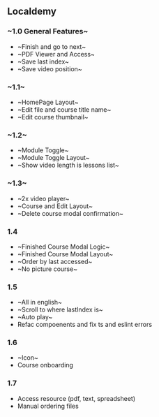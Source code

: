 ## Localdemy

### ~1.0 General Features~

- ~Finish and go to next~
- ~PDF Viewer and Access~
- ~Save last index~
- ~Save video position~

### ~1.1~

- ~HomePage Layout~
- ~Edit file and course title name~
- ~Edit course thumbnail~

### ~1.2~

- ~Module Toggle~
- ~Module Toggle Layout~
- ~Show video length is lessons list~

### ~1.3~

- ~2x video player~
- ~Course and Edit Layout~
- ~Delete course modal confirmation~

### 1.4

- ~Finished Course Modal Logic~
- ~Finished Course Modal Layout~
- ~Order by last accessed~
- ~No picture course~

### 1.5

- ~All in english~
- ~Scroll to where lastIndex is~
- ~Auto play~
- Refac compoenents and fix ts and eslint errors

### 1.6

- ~Icon~
- Course onboarding

### 1.7

- Access resource (pdf, text, spreadsheet)
- Manual ordering files
